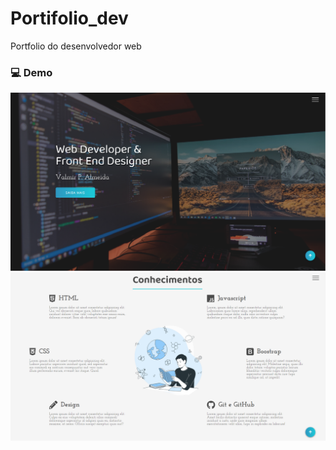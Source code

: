 # Portifolio_dev

Portfolio do desenvolvedor web

### 💻 Demo

<img src="https://github.com/valmir1227/Portifolio_dev/blob/main/.github/home.png" />
<img src="https://github.com/valmir1227/Portifolio_dev/blob/main/.github/conhecimentos.png" />

